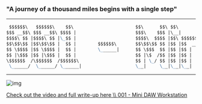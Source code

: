 ### "A journey of a thousand miles begins with a single step"

************************************************************************************************************************
```markdown
 $$$$$$\   $$$$$$\    $$\                       $$\      $$\ $$\           $$\       $$$$$$$\   $$$$$$\  $$\      $$\       
$$$ __$$\ $$$ __$$\ $$$$ |                      $$$\    $$$ |\__|          \__|      $$  __$$\ $$  __$$\ $$ | $\  $$ |      
$$$$\ $$ |$$$$\ $$ |\_$$ |                      $$$$\  $$$$ |$$\ $$$$$$$\  $$\       $$ |  $$ |$$ /  $$ |$$ |$$$\ $$ |      
$$\$$\$$ |$$\$$\$$ |  $$ |        $$$$$$\       $$\$$\$$ $$ |$$ |$$  __$$\ $$ |      $$ |  $$ |$$$$$$$$ |$$ $$ $$\$$ |      
$$ \$$$$ |$$ \$$$$ |  $$ |        \______|      $$ \$$$  $$ |$$ |$$ |  $$ |$$ |      $$ |  $$ |$$  __$$ |$$$$  _$$$$ |      
$$ |\$$$ |$$ |\$$$ |  $$ |                      $$ |\$  /$$ |$$ |$$ |  $$ |$$ |      $$ |  $$ |$$ |  $$ |$$$  / \$$$ |      
\$$$$$$  /\$$$$$$  /$$$$$$\                     $$ | \_/ $$ |$$ |$$ |  $$ |$$ |      $$$$$$$  |$$ |  $$ |$$  /   \$$ |      
 \______/  \______/ \______|                    \__|     \__|\__|\__|  \__|\__|      \_______/ \__|  \__|\__/     \__|   
``` 
************************************************************************************************************************

![img](https://hightech-lowlife.github.io/projects/001_mini_beast/03_case.jpg)

[Check out the video and full write-up here \\\ 001 - Mini DAW Workstation](https://hightech-lowlife.github.io/projects/001_mini_beast/001_mini_beast)
